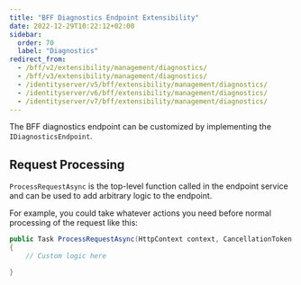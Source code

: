 ```yaml
---
title: "BFF Diagnostics Endpoint Extensibility"
date: 2022-12-29T10:22:12+02:00
sidebar:
  order: 70
  label: "Diagnostics"
redirect_from:
  - /bff/v2/extensibility/management/diagnostics/
  - /bff/v3/extensibility/management/diagnostics/
  - /identityserver/v5/bff/extensibility/management/diagnostics/
  - /identityserver/v6/bff/extensibility/management/diagnostics/
  - /identityserver/v7/bff/extensibility/management/diagnostics/
---
```


The BFF diagnostics endpoint can be customized by implementing the `IDiagnosticsEndpoint`.

## Request Processing
`ProcessRequestAsync` is the top-level function called in the endpoint service and can be used to add arbitrary logic to the endpoint.

For example, you could take whatever actions you need before normal processing of the request like this:

```csharp
public Task ProcessRequestAsync(HttpContext context, CancellationToken ct)
{
    // Custom logic here

}
```